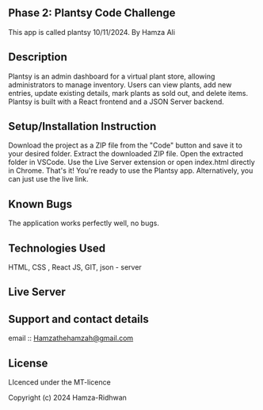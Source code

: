 ## Phase 2: Plantsy Code Challenge
This app is called plantsy 10/11/2024. By Hamza Ali

## Description
Plantsy is an admin dashboard for a virtual plant store, allowing administrators to manage inventory. Users can view plants, add new entries, update existing details, mark plants as sold out, and delete items. Plantsy is built with a React frontend and a JSON Server backend.

## Setup/Installation Instruction
Download the project as a ZIP file from the "Code" button and save it to your desired folder.
Extract the downloaded ZIP file.
Open the extracted folder in VSCode.
Use the Live Server extension or open index.html directly in Chrome.
That's it! You're ready to use the Plantsy app.
Alternatively, you can just use the live link.

## Known Bugs
The application works perfectly well, no bugs.

## Technologies Used
HTML, CSS , React JS, GIT, json - server

## Live Server

## Support and contact details
email :: Hamzathehamzah@gmail.com

## License
LIcenced under the MT-licence

Copyright (c) 2024 Hamza-Ridhwan